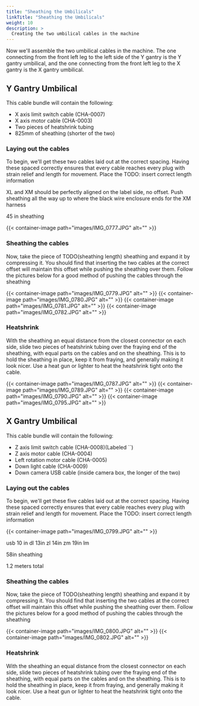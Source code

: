 ```yaml
---
title: "Sheathing the Umbilicals"
linkTitle: "Sheathing the Umbilicals"
weight: 10
description: >
  Creating the two umbilical cables in the machine 
---
```


Now we'll assemble the two umbilical cables in the machine. The one connecting from the front left leg to the left side of the Y gantry is the Y gantry umbilical, and the one connecting from the front left leg to the X gantry is the X gantry umbilical.

## Y Gantry Umbilical

This cable bundle will contain the following:
* X axis limit switch cable (CHA-0007)
* X axis motor cable (CHA-0003)
* Two pieces of heatshrink tubing
* 825mm of sheathing (shorter of the two)

### Laying out the cables

To begin, we'll get these two cables laid out at the correct spacing. Having these spaced correctly ensures that every cable reaches every plug with strain relief and length for movement. Place the TODO: insert correct length information

XL and XM should be perfectly aligned on the label side, no offset.
Push sheathing all the way up to where the black wire enclosure ends for the XM harness

45 in sheathing

{{< container-image path="images/IMG_0777.JPG" alt="" >}}

### Sheathing the cables

Now, take the piece of TODO(sheathing length) sheathing and expand it by compressing it. You should find that inserting the two cables at the correct offset will maintain this offset while pushing the sheathing over them. Follow the pictures below for a good method of pushing the cables through the sheathing

{{< container-image path="images/IMG_0779.JPG" alt="" >}}
{{< container-image path="images/IMG_0780.JPG" alt="" >}}
{{< container-image path="images/IMG_0781.JPG" alt="" >}}
{{< container-image path="images/IMG_0782.JPG" alt="" >}}

### Heatshrink

With the sheathing an equal distance from the closest connector on each side, slide two pieces of heatshrink tubing over the fraying end of the sheathing, with equal parts on the cables and on the sheathing. This is to hold the sheathing in place, keep it from fraying, and generally making it look nicer. Use a heat gun or lighter to heat the heatshrink tight onto the cable.

{{< container-image path="images/IMG_0787.JPG" alt="" >}}
{{< container-image path="images/IMG_0789.JPG" alt="" >}}
{{< container-image path="images/IMG_0790.JPG" alt="" >}}
{{< container-image path="images/IMG_0795.JPG" alt="" >}}

## X Gantry Umbilical

This cable bundle will contain the following:
* Z axis limit switch cable (CHA-0008)(Labeled ``)
* Z axis motor cable (CHA-0004)
* Left rotation motor cable (CHA-0005)
* Down light cable (CHA-0009)
* Down camera USB cable (inside camera box, the longer of the two)

### Laying out the cables

To begin, we'll get these five cables laid out at the correct spacing. Having these spaced correctly ensures that every cable reaches every plug with strain relief and length for movement. Place the TODO: insert correct length information

{{< container-image path="images/IMG_0799.JPG" alt="" >}}

usb
10 in dl 
13in zl
14in zm
19in lm

58in sheathing

1.2 meters total 
### Sheathing the cables

Now, take the piece of TODO(sheathing length) sheathing and expand it by compressing it. You should find that inserting the two cables at the correct offset will maintain this offset while pushing the sheathing over them. Follow the pictures below for a good method of pushing the cables through the sheathing

{{< container-image path="images/IMG_0800.JPG" alt="" >}}
{{< container-image path="images/IMG_0802.JPG" alt="" >}}

### Heatshrink

With the sheathing an equal distance from the closest connector on each side, slide two pieces of heatshrink tubing over the fraying end of the sheathing, with equal parts on the cables and on the sheathing. This is to hold the sheathing in place, keep it from fraying, and generally making it look nicer. Use a heat gun or lighter to heat the heatshrink tight onto the cable.